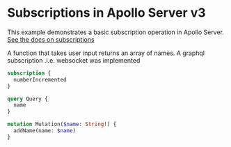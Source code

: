 # Subscriptions in Apollo Server v3

This example demonstrates a basic subscription operation in Apollo Server. [See the docs on subscriptions](https://www.apollographql.com/docs/apollo-server/data/subscriptions/)

A function that takes user input returns an array of names. A graphql subscription .i.e. websocket was implemented

```graphql
subscription {
  numberIncremented
}

query Query {
  name
}

mutation Mutation($name: String!) {
  addName(name: $name)
}
```


